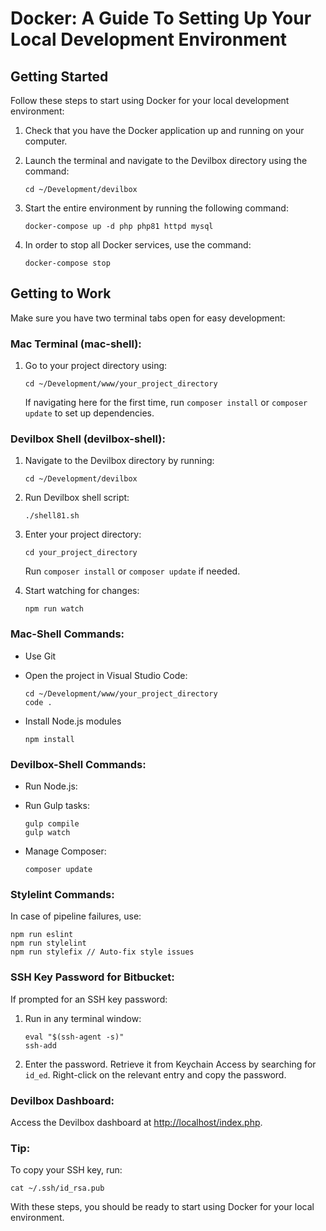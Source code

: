 # Docker: A Guide To Setting Up Your Local Development Environment

## Getting Started

Follow these steps to start using Docker for your local development environment:


1. Check that you have the Docker application up and running on your computer.

2. Launch the terminal and navigate to the Devilbox directory using the command:
     
     ```
     cd ~/Development/devilbox
     ```

3. Start the entire environment by running the following command:
     
     ```
     docker-compose up -d php php81 httpd mysql
     ```

4. In order to stop all Docker services, use the command:
     
     ```
     docker-compose stop
     ```

## Getting to Work

Make sure you have two terminal tabs open for easy development:

### Mac Terminal (mac-shell):
1. Go to your project directory using:
   
   ```
   cd ~/Development/www/your_project_directory
   ```
   
   If navigating here for the first time, run `composer install` or `composer update` to set up dependencies.

### Devilbox Shell (devilbox-shell):
1. Navigate to the Devilbox directory by running:
   
   ```
   cd ~/Development/devilbox
   ```
   
2. Run Devilbox shell script:
   
   ```
   ./shell81.sh
   ```
   
3. Enter your project directory:
   
   ```
   cd your_project_directory
   ```
   
   Run `composer install` or `composer update` if needed.
     
4. Start watching for changes:
   
   ```
   npm run watch
   ```

### Mac-Shell Commands:
- Use Git
- Open the project in Visual Studio Code:
  
  ```
  cd ~/Development/www/your_project_directory
  code .
  
  ```
- Install Node.js modules
  
  ```
  npm install
  ```

### Devilbox-Shell Commands:
- Run Node.js:
- Run Gulp tasks:
  
  ```
  gulp compile
  gulp watch
  ```
  
- Manage Composer:
  
  ```
  composer update
  ```

### Stylelint Commands:
In case of pipeline failures, use:

```
npm run eslint
npm run stylelint
npm run stylefix // Auto-fix style issues
```

### SSH Key Password for Bitbucket:

If prompted for an SSH key password:
1. Run in any terminal window:

   ```
   eval "$(ssh-agent -s)"
   ssh-add
   ```
   
3. Enter the password. Retrieve it from Keychain Access by searching for `id_ed`.
   Right-click on the relevant entry and copy the password.

### Devilbox Dashboard:
Access the Devilbox dashboard at [http://localhost/index.php](http://localhost/index.php).

### Tip:

To copy your SSH key, run:

```
cat ~/.ssh/id_rsa.pub
```

With these steps, you should be ready to start using Docker for your local environment.
